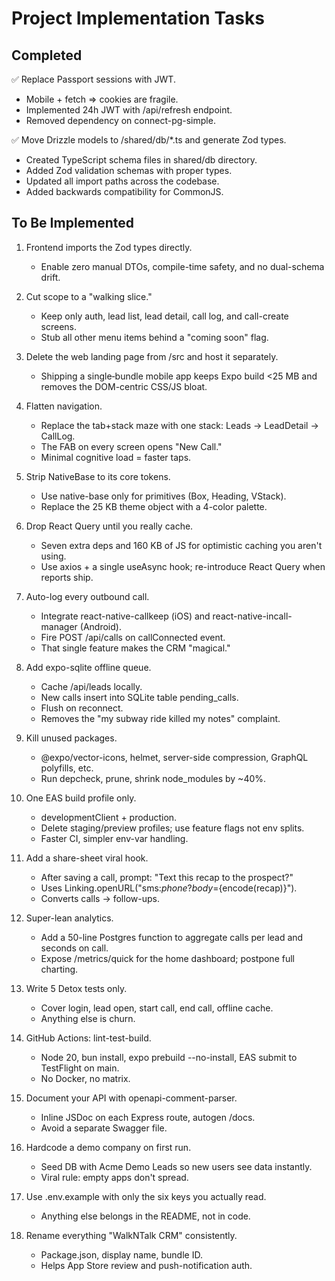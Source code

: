 # Project Implementation Tasks

## Completed

✅ Replace Passport sessions with JWT.
- Mobile + fetch ⇒ cookies are fragile. 
- Implemented 24h JWT with /api/refresh endpoint.
- Removed dependency on connect-pg-simple.

✅ Move Drizzle models to /shared/db/*.ts and generate Zod types.
- Created TypeScript schema files in shared/db directory.
- Added Zod validation schemas with proper types.
- Updated all import paths across the codebase.
- Added backwards compatibility for CommonJS.

## To Be Implemented

1. Frontend imports the Zod types directly.
   - Enable zero manual DTOs, compile-time safety, and no dual-schema drift.

2. Cut scope to a "walking slice."
   - Keep only auth, lead list, lead detail, call log, and call-create screens.
   - Stub all other menu items behind a "coming soon" flag.

3. Delete the web landing page from /src and host it separately.
   - Shipping a single‐bundle mobile app keeps Expo build <25 MB and removes the DOM-centric CSS/JS bloat.

4. Flatten navigation.
   - Replace the tab+stack maze with one stack: Leads → LeadDetail → CallLog.
   - The FAB on every screen opens "New Call."
   - Minimal cognitive load = faster taps.

5. Strip NativeBase to its core tokens.
   - Use native-base only for primitives (Box, Heading, VStack).
   - Replace the 25 KB theme object with a 4-color palette.

6. Drop React Query until you really cache.
   - Seven extra deps and 160 KB of JS for optimistic caching you aren't using.
   - Use axios + a single useAsync hook; re-introduce React Query when reports ship.

7. Auto-log every outbound call.
   - Integrate react-native-callkeep (iOS) and react-native-incall-manager (Android).
   - Fire POST /api/calls on callConnected event.
   - That single feature makes the CRM "magical."

8. Add expo-sqlite offline queue.
   - Cache /api/leads locally.
   - New calls insert into SQLite table pending_calls.
   - Flush on reconnect.
   - Removes the "my subway ride killed my notes" complaint.

9. Kill unused packages.
   - @expo/vector-icons, helmet, server-side compression, GraphQL polyfills, etc.
   - Run depcheck, prune, shrink node_modules by ~40%.

10. One EAS build profile only.
    - developmentClient + production.
    - Delete staging/preview profiles; use feature flags not env splits.
    - Faster CI, simpler env-var handling.

11. Add a share-sheet viral hook.
    - After saving a call, prompt: "Text this recap to the prospect?"
    - Uses Linking.openURL("sms:${phone}?body=${encode(recap)}").
    - Converts calls → follow-ups.

12. Super-lean analytics.
    - Add a 50-line Postgres function to aggregate calls per lead and seconds on call.
    - Expose /metrics/quick for the home dashboard; postpone full charting.

13. Write 5 Detox tests only.
    - Cover login, lead open, start call, end call, offline cache.
    - Anything else is churn.

14. GitHub Actions: lint-test-build.
    - Node 20, bun install, expo prebuild --no-install, EAS submit to TestFlight on main.
    - No Docker, no matrix.

15. Document your API with openapi-comment-parser.
    - Inline JSDoc on each Express route, autogen /docs.
    - Avoid a separate Swagger file.

16. Hardcode a demo company on first run.
    - Seed DB with Acme Demo Leads so new users see data instantly.
    - Viral rule: empty apps don't spread.

17. Use .env.example with only the six keys you actually read.
    - Anything else belongs in the README, not in code.

18. Rename everything "WalkNTalk CRM" consistently.
    - Package.json, display name, bundle ID.
    - Helps App Store review and push-notification auth.
